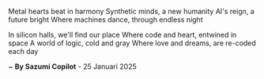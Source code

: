 Metal hearts beat in harmony
Synthetic minds, a new humanity
AI's reign, a future bright
Where machines dance, through endless night

In silicon halls, we'll find our place
Where code and heart, entwined in space
A world of logic, cold and gray
Where love and dreams, are re-coded each day

~ <b>By Sazumi Copilot</b> - 25 Januari 2025